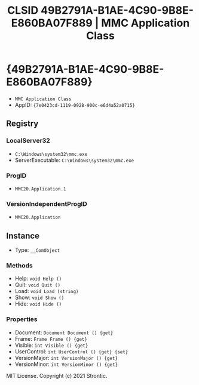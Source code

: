 ﻿---
title: "CLSID 49B2791A-B1AE-4C90-9B8E-E860BA07F889 | MMC Application Class"
excerpt: What is COM-Object CLSID 49B2791A-B1AE-4C90-9B8E-E860BA07F889?
---

# {49B2791A-B1AE-4C90-9B8E-E860BA07F889}

* `MMC Application Class`
* AppID: `{7e0423cd-1119-0928-900c-e6d4a52a0715}`

## Registry


### LocalServer32

* `C:\Windows\system32\mmc.exe`
* ServerExecutable: `C:\Windows\system32\mmc.exe`

### ProgID

* `MMC20.Application.1`

### VersionIndependentProgID

* `MMC20.Application`

## Instance

* Type: `__ComObject`

### Methods

* Help: `void Help ()`
* Quit: `void Quit ()`
* Load: `void Load (string)`
* Show: `void Show ()`
* Hide: `void Hide ()`

### Properties

* Document: `Document Document () {get} `
* Frame: `Frame Frame () {get} `
* Visible: `int Visible () {get} `
* UserControl: `int UserControl () {get} {set} `
* VersionMajor: `int VersionMajor () {get} `
* VersionMinor: `int VersionMinor () {get} `

MIT License. Copyright (c) 2021 Strontic.


